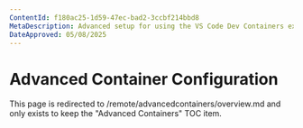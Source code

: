 ```yaml
---
ContentId: f180ac25-1d59-47ec-bad2-3ccbf214bbd8
MetaDescription: Advanced setup for using the VS Code Dev Containers extension
DateApproved: 05/08/2025
---
```

# Advanced Container Configuration

This page is redirected to /remote/advancedcontainers/overview.md and only exists to keep the "Advanced Containers" TOC item.
